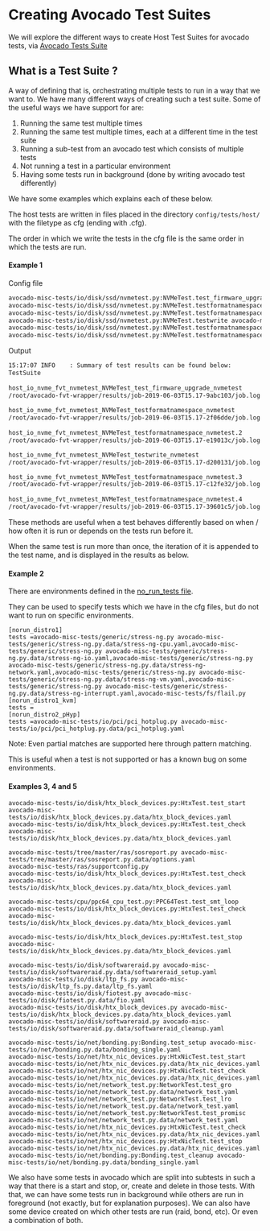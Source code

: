 # **Creating Avocado Test Suites** #

We will explore the different ways to create Host Test Suites for avocado tests, via [Avocado Tests Suite](https://github.com/open-power-host-os/tests)

## **What is a Test Suite ?** ##

A way of defining that is, orchestrating multiple tests to run in a way that we want to.
We have many different ways of creating such a test suite. Some of the useful ways we have support for are:

1. Running the same test multiple times
2. Running the same test multiple times, each at a different time in the test suite
3. Running a sub-test from an avocado test which consists of multiple tests
4. Not running a test in a particular environment
5. Having some tests run in background (done by writing avocado test differently)

We have some examples which explains each of these below.

The host tests are written in files placed in the directory `config/tests/host/` with the filetype as cfg (ending with .cfg).

The order in which we write the tests in the cfg file is the same order in which the tests are run.


#### **Example 1** ####

Config file
```txt
avocado-misc-tests/io/disk/ssd/nvmetest.py:NVMeTest.test_firmware_upgrade avocado-misc-tests/io/disk/ssd/nvmetest.py.data/nvmetest.yaml
avocado-misc-tests/io/disk/ssd/nvmetest.py:NVMeTest.testformatnamespace avocado-misc-tests/io/disk/ssd/nvmetest.py.data/nvmetest.yaml
avocado-misc-tests/io/disk/ssd/nvmetest.py:NVMeTest.testformatnamespace avocado-misc-tests/io/disk/ssd/nvmetest.py.data/nvmetest.yaml
avocado-misc-tests/io/disk/ssd/nvmetest.py:NVMeTest.testwrite avocado-misc-tests/io/disk/ssd/nvmetest.py.data/nvmetest.yaml
avocado-misc-tests/io/disk/ssd/nvmetest.py:NVMeTest.testformatnamespace avocado-misc-tests/io/disk/ssd/nvmetest.py.data/nvmetest.yaml
avocado-misc-tests/io/disk/ssd/nvmetest.py:NVMeTest.testformatnamespace avocado-misc-tests/io/disk/ssd/nvmetest.py.data/nvmetest.yaml
```

Output
```bash
15:17:07 INFO    : Summary of test results can be found below:
TestSuite                                                                   TestRun    Summary             
 
host_io_nvme_fvt_nvmetest_NVMeTest_test_firmware_upgrade_nvmetest           Run        Successfully executed
/root/avocado-fvt-wrapper/results/job-2019-06-03T15.17-9abc103/job.log
 
host_io_nvme_fvt_nvmetest_NVMeTest_testformatnamespace_nvmetest             Run        Successfully executed
/root/avocado-fvt-wrapper/results/job-2019-06-03T15.17-2f06dde/job.log
 
host_io_nvme_fvt_nvmetest_NVMeTest_testformatnamespace_nvmetest.2           Run        Successfully executed
/root/avocado-fvt-wrapper/results/job-2019-06-03T15.17-e19013c/job.log

host_io_nvme_fvt_nvmetest_NVMeTest_testwrite_nvmetest                       Run        Successfully executed
/root/avocado-fvt-wrapper/results/job-2019-06-03T15.17-d200131/job.log

host_io_nvme_fvt_nvmetest_NVMeTest_testformatnamespace_nvmetest.3           Run        Successfully executed
/root/avocado-fvt-wrapper/results/job-2019-06-03T15.17-c12fe32/job.log
 
host_io_nvme_fvt_nvmetest_NVMeTest_testformatnamespace_nvmetest.4           Run        Successfully executed
/root/avocado-fvt-wrapper/results/job-2019-06-03T15.17-39601c5/job.log
```

These methods are useful when a test behaves differently based on when / how often it is run or depends on the tests run before it.

When the same test is run more than once, the iteration of it is appended to the test name, and is displayed in the results as below.

#### **Example 2** ####

There are environments defined in the [no_run_tests file](https://github.ibm.com/ltctest/avocado-fvt-wrapper/blob/master/config/wrapper/no_run_tests.conf).

They can be used to specify tests which we have in the cfg files, but do not want to run on specific environments.

```
[norun_distro1]
tests =avocado-misc-tests/generic/stress-ng.py avocado-misc-tests/generic/stress-ng.py.data/stress-ng-cpu.yaml,avocado-misc-tests/generic/stress-ng.py avocado-misc-tests/generic/stress-ng.py.data/stress-ng-io.yaml,avocado-misc-tests/generic/stress-ng.py avocado-misc-tests/generic/stress-ng.py.data/stress-ng-network.yaml,avocado-misc-tests/generic/stress-ng.py avocado-misc-tests/generic/stress-ng.py.data/stress-ng-vm.yaml,avocado-misc-tests/generic/stress-ng.py avocado-misc-tests/generic/stress-ng.py.data/stress-ng-interrupt.yaml,avocado-misc-tests/fs/flail.py
[norun_distro1_kvm]
tests =
[norun_distro2_pHyp]
tests =avocado-misc-tests/io/pci/pci_hotplug.py avocado-misc-tests/io/pci/pci_hotplug.py.data/pci_hotplug.yaml
```
Note: Even partial matches are supported here through pattern matching.

This is useful when a test is not supported or has a known bug on some environments.



#### **Examples 3, 4 and 5** ####

```
avocado-misc-tests/io/disk/htx_block_devices.py:HtxTest.test_start avocado-misc-tests/io/disk/htx_block_devices.py.data/htx_block_devices.yaml
avocado-misc-tests/io/disk/htx_block_devices.py:HtxTest.test_check avocado-misc-tests/io/disk/htx_block_devices.py.data/htx_block_devices.yaml

avocado-misc-tests/tree/master/ras/sosreport.py avocado-misc-tests/tree/master/ras/sosreport.py.data/options.yaml
avocado-misc-tests/ras/supportconfig.py
avocado-misc-tests/io/disk/htx_block_devices.py:HtxTest.test_check avocado-misc-tests/io/disk/htx_block_devices.py.data/htx_block_devices.yaml

avocado-misc-tests/cpu/ppc64_cpu_test.py:PPC64Test.test_smt_loop
avocado-misc-tests/io/disk/htx_block_devices.py:HtxTest.test_check avocado-misc-tests/io/disk/htx_block_devices.py.data/htx_block_devices.yaml

avocado-misc-tests/io/disk/htx_block_devices.py:HtxTest.test_stop avocado-misc-tests/io/disk/htx_block_devices.py.data/htx_block_devices.yaml
```

```
avocado-misc-tests/io/disk/softwareraid.py avocado-misc-tests/io/disk/softwareraid.py.data/softwareraid_setup.yaml
avocado-misc-tests/io/disk/ltp_fs.py avocado-misc-tests/io/disk/ltp_fs.py.data/ltp_fs.yaml
avocado-misc-tests/io/disk/fiotest.py avocado-misc-tests/io/disk/fiotest.py.data/fio.yaml
avocado-misc-tests/io/disk/htx_block_devices.py avocado-misc-tests/io/disk/htx_block_devices.py.data/htx_block_devices.yaml
avocado-misc-tests/io/disk/softwareraid.py avocado-misc-tests/io/disk/softwareraid.py.data/softwareraid_cleanup.yaml
```

```
avocado-misc-tests/io/net/bonding.py:Bonding.test_setup avocado-misc-tests/io/net/bonding.py.data/bonding_single.yaml
avocado-misc-tests/io/net/htx_nic_devices.py:HtxNicTest.test_start avocado-misc-tests/io/net/htx_nic_devices.py.data/htx_nic_devices.yaml
avocado-misc-tests/io/net/htx_nic_devices.py:HtxNicTest.test_check avocado-misc-tests/io/net/htx_nic_devices.py.data/htx_nic_devices.yaml
avocado-misc-tests/io/net/network_test.py:NetworkTest.test_gro avocado-misc-tests/io/net/network_test.py.data/network_test.yaml
avocado-misc-tests/io/net/network_test.py:NetworkTest.test_lro avocado-misc-tests/io/net/network_test.py.data/network_test.yaml
avocado-misc-tests/io/net/network_test.py:NetworkTest.test_promisc avocado-misc-tests/io/net/network_test.py.data/network_test.yaml
avocado-misc-tests/io/net/htx_nic_devices.py:HtxNicTest.test_check avocado-misc-tests/io/net/htx_nic_devices.py.data/htx_nic_devices.yaml
avocado-misc-tests/io/net/htx_nic_devices.py:HtxNicTest.test_stop avocado-misc-tests/io/net/htx_nic_devices.py.data/htx_nic_devices.yaml
avocado-misc-tests/io/net/bonding.py:Bonding.test_cleanup avocado-misc-tests/io/net/bonding.py.data/bonding_single.yaml
```

We also have some tests in avocado which are split into subtests in such a way that there is a start and stop, or, create and delete in those tests.
With that, we can have some tests run in background while others are run in foreground (not exactly, but for explanation purposes).
We can also have some device created on which other tests are run (raid, bond, etc).
Or even a combination of both.

